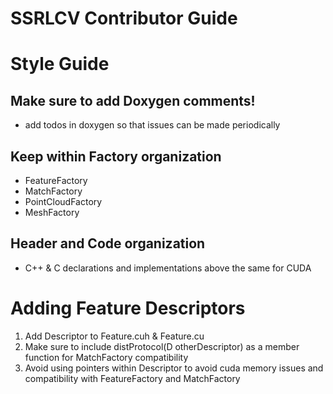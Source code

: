 # SSRLCV Contributor Guide

# Style Guide
## Make sure to add Doxygen comments!
* add todos in doxygen so that issues can be made periodically
## Keep within Factory organization
* FeatureFactory
* MatchFactory
* PointCloudFactory
* MeshFactory
## Header and Code organization
* C++ & C declarations and implementations above the same for CUDA

# Adding Feature Descriptors
1. Add Descriptor to Feature.cuh & Feature.cu
2. Make sure to include distProtocol(D otherDescriptor) as a member function for MatchFactory compatibility
3. Avoid using pointers within Descriptor to avoid cuda memory issues and compatibility with FeatureFactory and MatchFactory